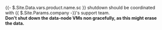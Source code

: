<a id="shutdown-note"></a>{{- $.Site.Data.vars.product.name.sc }} shutdown should be coordinated with {{ $.Site.Params.company -}}'s support team.
<br/>
**Don't shut down the data-node VMs non gracefully, as this might erase the data.**
<!-- [c-vm-shutdown] -->

